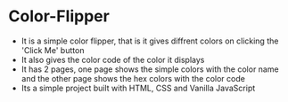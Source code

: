 # Color-Flipper
- It is a simple color flipper, that is it gives diffrent colors on clicking the 'Click Me' button
- It also gives the color code of the color it displays
- It has 2 pages, one page shows the simple colors with the color name and the other page shows the hex colors with the color code
- Its a simple project built with HTML, CSS and Vanilla JavaScript

